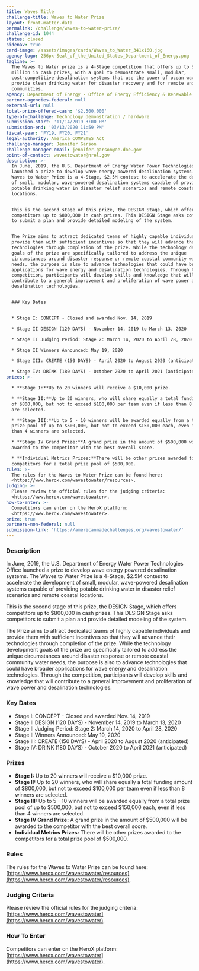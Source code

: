 ```yaml
---
title: Waves Title
challenge-title: Waves to Water Prize
layout: front-matter-data
permalink: /challenge/waves-to-water-prize/
challenge-id: 1044
status: closed
sidenav: true
card-image: /assets/images/cards/Waves_to_Water_341x160.jpg
agency-logo: 256px-Seal_of_the_United_States_Department_of_Energy.png
tagline: >-
  The Waves to Water prize is a 4-Stage competition that offers up to $2.5
  million in cash prizes, with a goal to demonstrate small, modular,
  cost-competitive desalination systems that use the power of ocean waves to
  provide clean drinking water for disaster recovery and for remote and coastal
  communities.
agency: Department of Energy - Office of Energy Efficiency & Renewable Energy
partner-agencies-federal: null
external-url: null
total-prize-offered-cash: '$2,500,000'
type-of-challenge: Technology demonstration / hardware
submission-start: '11/14/2019 3:00 PM'
submission-end: '03/13/2020 11:59 PM'
fiscal-year: 'FY19, FY20, FY21'
legal-authority: America COMPETES Act
challenge-manager: Jennifer Garson
challenge-manager-email: jennifer.garson@ee.doe.gov
point-of-contact: wavestowater@nrel.gov
description: >-
  In June, 2019, the U.S. Department of Energy Water Power Technologies Office
  launched a prize to develop wave energy powered desalination systems. The
  Waves to Water Prize is a 4-Stage, $2.5M contest to accelerate the development
  of small, modular, wave-powered desalination systems capable of providing
  potable drinking water in disaster relief scenarios and remote coastal
  locations.


  This is the second stage of this prize, the DESIGN Stage, which offers
  competitors up to $800,000 in cash prizes. This DESIGN Stage asks competitors
  to submit a plan and provide detailed modeling of the system.


  The Prize aims to attract dedicated teams of highly capable individuals and
  provide them with sufficient incentives so that they will advance their
  technologies through completion of the prize. While the technology development
  goals of the prize are specifically tailored to address the unique
  circumstances around disaster response or remote coastal community water
  needs, the purpose is also to advance technologies that could have broader
  applications for wave energy and desalination technologies. Through the
  competition, participants will develop skills and knowledge that will
  contribute to a general improvement and proliferation of wave power and
  desalination technologies.


  ### Key Dates


  * Stage I: CONCEPT - Closed and awarded Nov. 14, 2019

  * Stage II DESIGN (120 DAYS) - November 14, 2019 to March 13, 2020

  * Stage II Judging Period: Stage 2: March 14, 2020 to April 28, 2020

  * Stage II Winners Announced: May 19, 2020

  * Stage III: CREATE (150 DAYS) - April 2020 to August 2020 (anticipated)

  * Stage IV: DRINK (180 DAYS) - October 2020 to April 2021 (anticipated)
prizes: >-

  * **Stage I:**Up to 20 winners will receive a $10,000 prize.

  * **Stage II:**Up to 20 winners, who will share equally a total funding amount
  of $800,000, but not to exceed $100,000 per team even if less than 8 winners
  are selected.

  * **Stage III:**Up to 5 - 10 winners will be awarded equally from a total
  prize pool of up to $500,000, but not to exceed $150,000 each, even if less
  than 4 winners are selected.

  * **Stage IV Grand Prize:**A grand prize in the amount of $500,000 will be
  awarded to the competitor with the best overall score.

  * **Individual Metrics Prizes:**There will be other prizes awarded to the
  competitors for a total prize pool of $500,000.
rules: >-
  The rules for the Waves to Water Prize can be found here:
  <https://www.herox.com/wavestowater/resources>.
judging: >-
  Please review the official rules for the judging criteria:
  <https://www.herox.com/wavestowater>.
how-to-enter: >-
  Competitors can enter on the HeroX platform:
  <https://www.herox.com/wavestowater>.
prize: true
partners-non-federal: null
submission-link: 'https://americanmadechallenges.org/wavestowater/'
---
```




### Description 


In June, 2019, the U.S. Department of Energy Water Power Technologies Office launched a prize to develop wave energy powered desalination systems. The Waves to Water Prize is a 4-Stage, $2.5M contest to accelerate the development of small, modular, wave-powered desalination systems capable of providing potable drinking water in disaster relief scenarios and remote coastal locations.

This is the second stage of this prize, the DESIGN Stage, which offers competitors up to $800,000 in cash prizes. This DESIGN Stage asks competitors to submit a plan and provide detailed modeling of the system.

The Prize aims to attract dedicated teams of highly capable individuals and provide them with sufficient incentives so that they will advance their technologies through completion of the prize. While the technology development goals of the prize are specifically tailored to address the unique circumstances around disaster response or remote coastal community water needs, the purpose is also to advance technologies that could have broader applications for wave energy and desalination technologies. Through the competition, participants will develop skills and knowledge that will contribute to a general improvement and proliferation of wave power and desalination technologies.

### Key Dates

*   Stage I: CONCEPT - Closed and awarded Nov. 14, 2019
*   Stage II DESIGN (120 DAYS) - November 14, 2019 to March 13, 2020
*   Stage II Judging Period: Stage 2: March 14, 2020 to April 28, 2020
*   Stage II Winners Announced: May 19, 2020
*   Stage III: CREATE (150 DAYS) - April 2020 to August 2020 (anticipated)
*   Stage IV: DRINK (180 DAYS) - October 2020 to April 2021 (anticipated)

### Prizes 


*   **Stage I:** Up to 20 winners will receive a $10,000 prize.
*   **Stage II:** Up to 20 winners, who will share equally a total funding amount of $800,000, but not to exceed $100,000 per team even if less than 8 winners are selected.
*   **Stage III:** Up to 5 - 10 winners will be awarded equally from a total prize pool of up to $500,000, but not to exceed $150,000 each, even if less than 4 winners are selected.
*   **Stage IV Grand Prize:** A grand prize in the amount of $500,000 will be awarded to the competitor with the best overall score.
*   **Individual Metrics Prizes:** There will be other prizes awarded to the competitors for a total prize pool of $500,000.

### Rules 


The rules for the Waves to Water Prize can be found here: [https://www.herox.com/wavestowater/resources](https://www.herox.com/wavestowater/resources).

### Judging Criteria 


Please review the official rules for the judging criteria: [https://www.herox.com/wavestowater](https://www.herox.com/wavestowater).

### How To Enter 


Competitors can enter on the HeroX platform: [https://www.herox.com/wavestowater](https://www.herox.com/wavestowater).
